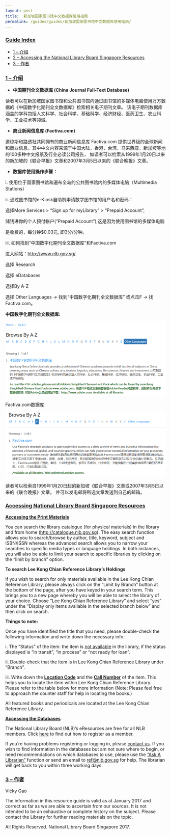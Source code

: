 ```yaml
---
layout: post
title:  新加坡国家图书馆中文数据库使用指南
permalink: /guides/guides/新加坡国家图书馆中文数据库使用指南/
---
```


### <u>Guide Index</u>

* [1 – 介绍](#1-–-介绍)
* [2 – Accessing the National Library Board Singapore Resources](#2-–-accessing-the-national-library-board-singapore-resources)
* [3 – 作者](#3-–-作者)


### <u>1 – 介绍</u>

* **中国期刊全文数据库 (China Journal Full-Text Database)**

读者可以在新加坡国家图书馆和公共图书馆内通过图书馆的多媒体电脑使用万方数据的《中国数字化期刊全文数据库》检索相关电子期刊文章。 该电子期刊数据库涵盖的学科包括人文科学、社会科学、基础科学、经济财经、医药卫生、农业科学、工业技术等领域。
 

* **商业新闻信息库 (Factiva.com)**

道琼斯和路透社共同拥有的商业新闻信息库 Factiva.com 提供世界级的全球新闻和商业信息。其中中文内容来源于中国大陆，香港，台湾，马来西亚，新加坡等地的100多种中文报纸及行业必读公司报告， 如读者可以检索从1999年1月20日以来的新加坡的《联合早报》文章和2007年3月5日以来的《联合晚报》文章。

 

* **数据库使用操作步骤：**

i. 使用位于国家图书馆和遍布全岛的公共图书馆内的多媒体电脑（Multimedia Stations）

ii. 通过图书馆的e-Kiosk自助机申请数字图书馆的用户名和密码：

选择More Services > “Sign up for myLibrary” > “Prepaid Account”,

储钱进你的个人预付帐户(“Prepaid Account”),这是因为使用图书馆的多媒体电脑

是收费的，每分钟$0.03元, 即3分/分钟。

iii. 如何找到“中国数字化期刊全文数据库”和Factiva.com

进入网站：http://www.nlb.gov.sg/

选择 Research

选择 eDatabases

选择By A-Z

选择 Other Languages -> 找到“中国数字化期刊全文数据库” 或点击F -> 找 Factiva.com。

**中国数字化期刊全文数据库:**

![Browse guides image](/images/guides/Picture1.png) 

Factiva.com数据库

![Factiva image](/images/guides/Picture2.png)

读者可以检索自1999年1月20日起的新加坡《联合早报》文章或2007年3月5日以来的《联合晚报》文章。 并可以发电邮将所选文章发送到自己的邮箱。

### <u>Accessing National Library Board Singapore Resources</u>

<b><u>Accessing the Print Materials</u></b>

You can search the library catalogue (for physical materials) in the library and from home (http://catalogue.nlb.gov.sg). The easy search function allows you to search/browse by author, title, keyword, subject and ISBN/ISSN whereas the advanced search allows you to narrow your searches to specific media types or language holdings. In both instances, you will also be able to limit your search to specific libraries by clicking on the “limit by branch” option.

**To search Lee Kong Chian Reference Library’s Holdings**

If you wish to search for only materials available in the Lee Kong Chian Reference Library, please always click on the “Limit by Branch” button at the bottom of the page, after you have keyed in your search term. This brings you to a new page whereby you will be able to select the library of your choice. Choose “Lee Kong Chian Reference Library” and select “yes” under the “Display only items available in the selected branch below” and then click on search.

**Things to note:**

Once you have identified the title that you need, please double-check the following information and write down the necessary info:

i. The “Status” of the item: the item is <u>not available</u> in the library, if the status displayed is “in transit”, “in process” or “not ready for loan”.

ii. Double-check that the item is in Lee Kong Chian Reference Library under “Branch”.

iii. Write down the <b><u>Location Code</u></b> and the <b><u>Call Number</u></b> of the item. This helps you to locate the item within Lee Kong Chian Reference Library. Please refer to the table below for more information (Note: Please feel free to approach the counter staff for help in locating the books.)

All featured books and periodicals are located at the Lee Kong Chian Reference Library.

<b><u>Accessing the Databases</u></b>

The National Library Board (NLB)’s eResources are free for all NLB members. Click [here](http://eresources.nlb.gov.sg/HowDoI.aspx) to find out how to register as a member.

If you’re having problems registering or logging in, please [contact us](http://www.nlb.gov.sg/ContactUs.aspx). If you wish to find information in the databases but am not sure where to begin, or need recommendations on which databases to use, please use the [“Ask A Librarian”](http://www.nlb.gov.sg/Research/AskUs.aspx) function or send an email to [ref@nlb.gov.sg](mailto:ref@library.nlb.gov.sg) for help. The librarian will get back to you within three working days.

### <u>3 – 作者</u>

Vicky Gao

 

The information in this resource guide is valid as at January 2017 and correct as far as we are able to ascertain from our sources. It is not intended to be an exhaustive or complete history on the subject. Please contact the Library for further reading materials on the topic.

All Rights Reserved. National Library Board Singapore 2017.